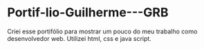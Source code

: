 # Portif-lio-Guilherme---GRB
Criei esse portifólio para mostrar um pouco do meu trabalho como desenvolvedor web. Utilizei html, css e java script.
